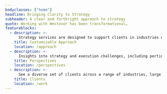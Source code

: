 ```yaml
---
bodyclasses: ["home"]
headline: Bringing Clarity to Strategy
subheader: A clear and forthright approach to strategy
quote: Working with Westover has been transformational…
featureblocks:
  - description: >-
      Strategy services are designed to support clients in industries experiencing disruption. The services are customized and flexible to suit the client’s issues, opportunities, and resources.
    title: Customizable Approach
    location: /approach
  - description: >-
      Insights into strategy and execution challenges, including pertinent materials authored by Ms. Byrd and some of her favorite experts are available for you to read and respond with insights of your own.
    title: Perspectives
    location: /perspectives
  - description: >-
      See a diverse set of clients across a range of industries, large and small, and learn how strategy consulting has helped clear their path forward.
    title: Clients
    location: /work
---
```

